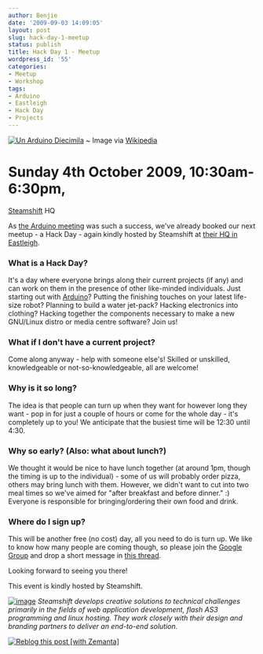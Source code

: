 ```yaml
---
author: Benjie
date: '2009-09-03 14:09:05'
layout: post
slug: hack-day-1-meetup
status: publish
title: Hack Day 1 - Meetup
wordpress_id: '55'
categories:
- Meetup
- Workshop
tags:
- Arduino
- Eastleigh
- Hack Day
- Projects
---
```


[![Un Arduino
Diecimila](http://upload.wikimedia.org/wikipedia/en/thumb/1/17/Arduino_Diecimila.jpg/300px-Arduino_Diecimila.jpg "Un Arduino Diecimila")](http://en.wikipedia.org/wiki/Image:Arduino_Diecimila.jpg)
  ~ Image via
    [Wikipedia](http://en.wikipedia.org/wiki/Image:Arduino_Diecimila.jpg)

# Sunday 4th October 2009, 10:30am-6:30pm,
[Steamshift](http://steamshift.net/ "Steamshift") HQ

As [the Arduino
meeting](http://www.southackton.org.uk/2009/09/review-of-the-arduino-meet/ "Review of the Arduino Meet")
was such a success, we've already booked our next meetup - a Hack Day -
again kindly hosted by Steamshift at [their HQ in
Eastleigh](http://steamshift.net/page/contact "Steamshift HQ").

### What is a Hack Day?

It's a day where everyone brings along their current projects (if any)
and can work on them in the presence of other like-minded individuals.
Just starting out with [Arduino](http://www.arduino.cc/ "Arduino")?
Putting the finishing touches on your latest life-size robot? Planning
to build a water jet-pack? Hacking electronics into clothing? Hacking
together the components necessary to make a new GNU/Linux distro or
media centre software? Join us!

### What if I don't have a current project?

Come along anyway - help with someone else's! Skilled or unskilled,
knowledgeable or not-so-knowledgeable, all are welcome!

### Why is it so long?

The idea is that people can turn up when they want for however long they
want - pop in for just a couple of hours or come for the whole day -
it's completely up to you! We anticipate that the busiest time will be
12:30 until 4:30.

### Why so early? (Also: what about lunch?)

We thought it would be nice to have lunch together (at around 1pm,
though the timing is up to the individual) - some of us will probably
order pizza, others may bring lunch with them. However, we didn't want
to cut into two meal times so we've aimed for "after breakfast and
before dinner." :) Everyone is responsible for bringing/ordering their
own food and drink.

### Where do I sign up?

This will be another free (no cost) day, all you need to do is turn up.
We like to know how many people are coming though, so please join the
[Google
Group](http://groups.google.com/group/southackton "SoutHACKton Google Group")
and drop a short message in [this
thread](http://groups.google.com/group/southackton/browse_thread/thread/8cacb10d7087a8ac).

Looking forward to seeing you there!

This event is kindly hosted by Steamshift.

[![image](/wp-content/uploads/2009/07/steamshift.png)](http://steamshift.net/)
*Steamshift develops creative solutions to technical challenges
primarily in the fields of web application development, flash AS3
programming and linux hosting. They work closely with their design and
branding partners to deliver an end-to-end solution.*

[![Reblog this post [with
Zemanta]](http://img.zemanta.com/reblog_c.png?x-id=971967cd-178f-4fc5-87b1-98c6d13012e9)](http://reblog.zemanta.com/zemified/971967cd-178f-4fc5-87b1-98c6d13012e9/ "Reblog this post [with Zemanta]")

